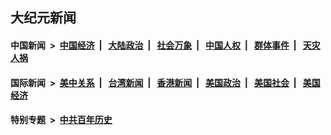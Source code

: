 ## 大纪元新闻

#### 中国新闻 &nbsp;>&nbsp; [中国经济](indexes/ncid283/README.md?01181645) &nbsp;| &nbsp; [大陆政治](indexes/ncid277/README.md?01181645) &nbsp;| &nbsp; [社会万象](indexes/ncid282/README.md?01181645) &nbsp;| &nbsp; [中国人权](indexes/ncid278/README.md?01181645) &nbsp;| &nbsp; [群体事件](indexes/ncid279/README.md?01181645) &nbsp;| &nbsp; [天灾人祸](indexes/ncid280/README.md?01181645)

#### 国际新闻 &nbsp;>&nbsp; [美中关系](indexes/nf1412576/README.md?01181645) &nbsp;| &nbsp; [台湾新闻](indexes/ncid1349361/README.md?01181645) &nbsp;| &nbsp; [香港新闻](indexes/ncid1349362/README.md?01181645) &nbsp;| &nbsp; [美国政治](indexes/ncid1078159/README.md?01181645) &nbsp;| &nbsp; [美国社会](indexes/ncid1078160/README.md?01181645) &nbsp;| &nbsp; [美国经济](indexes/ncid1078158/README.md?01181645)

#### 特别专题 &nbsp;>&nbsp; [中共百年历史](https://github.com/epoch-news/epoch-special/blob/master/README.md?01181645)  
